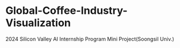 # Global-Coffee-Industry-Visualization
2024 Silicon Valley AI Internship Program Mini Project(Soongsil Univ.) 
